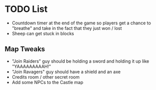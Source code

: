 # TODO List

- Countdown timer at the end of the game so players get a chance to "breathe"
  and take in the fact that they just won / lost
- Sheep can get stuck in blocks

## Map Tweaks

- "Join Raiders" guy should be holding a sword and holding it up like "YAAAAAAAAAH!"
- "Join Ravagers" guy should have a shield and an axe
- Credits room / other secret room
- Add some NPCs to the Castle map

